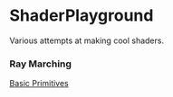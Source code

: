 # ShaderPlayground
Various attempts at making cool shaders.

### Ray Marching
[Basic Primitives](Ray_Marching/Basic_Primitives)
